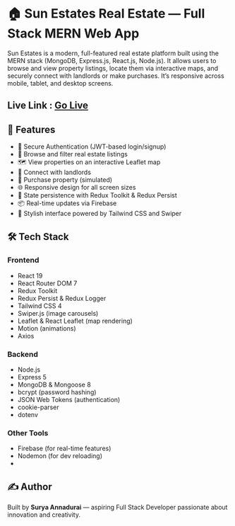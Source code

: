 
# 🏠 Sun Estates Real Estate — Full Stack MERN Web App

Sun Estates is a modern, full-featured real estate platform built using the MERN stack (MongoDB, Express.js, React.js, Node.js). It allows users to browse and view property listings, locate them via interactive maps, and securely connect with landlords or make purchases. It’s responsive across mobile, tablet, and desktop screens.

## Live Link : [Go Live](https://real-estate-broker-app-mern.onrender.com/)

## 🌟 Features

- 🔐 Secure Authentication (JWT-based login/signup)
- 🏡 Browse and filter real estate listings
- 🗺️ View properties on an interactive Leaflet map
- 💬 Connect with landlords
- 🛒 Purchase property (simulated)
- 🌐 Responsive design for all screen sizes
- 🔁 State persistence with Redux Toolkit & Redux Persist
- 📦 Real-time updates via Firebase
- 💅 Stylish interface powered by Tailwind CSS and Swiper

## 🛠️ Tech Stack

### Frontend

- React 19
- React Router DOM 7
- Redux Toolkit
- Redux Persist & Redux Logger
- Tailwind CSS 4
- Swiper.js (image carousels)
- Leaflet & React Leaflet (map rendering)
- Motion (animations)
- Axios

### Backend

- Node.js
- Express 5
- MongoDB & Mongoose 8
- bcrypt (password hashing)
- JSON Web Tokens (authentication)
- cookie-parser
- dotenv

### Other Tools

- Firebase (for real-time features)
- Nodemon (for dev reloading)
- 
## ✍️ Author

Built by **Surya Annadurai** — aspiring Full Stack Developer passionate about innovation and creativity.
